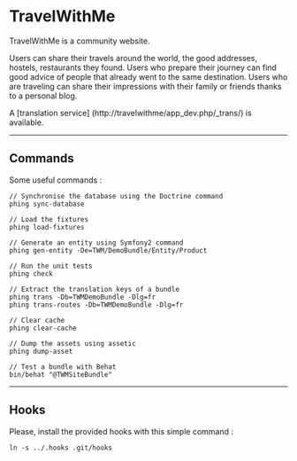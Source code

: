 TravelWithMe
============

TravelWithMe is a community website.

Users can share their travels around the world, the good addresses, hostels, restaurants they found.
Users who prepare their journey can find good advice of people that already went to the same destination.
Users who are traveling can share their impressions with their family or friends thanks to a personal blog.

A [translation service] (http://travelwithme/app_dev.php/_trans/) is available.

---
Commands
--------

Some useful commands :

    // Synchronise the database using the Doctrine command
    phing sync-database

    // Load the fixtures
    phing load-fixtures

    // Generate an entity using Symfony2 command
    phing gen-entity -De=TWM/DemoBundle/Entity/Product

    // Run the unit tests
    phing check

    // Extract the translation keys of a bundle
    phing trans -Db=TWMDemoBundle -Dlg=fr
    phing trans-routes -Db=TWMDemoBundle -Dlg=fr

    // Clear cache
    phing clear-cache

    // Dump the assets using assetic
    phing dump-asset

    // Test a bundle with Behat
    bin/behat "@TWMSiteBundle"

---
Hooks
-----

Please, install the provided hooks with this simple command :

    ln -s ../.hooks .git/hooks

